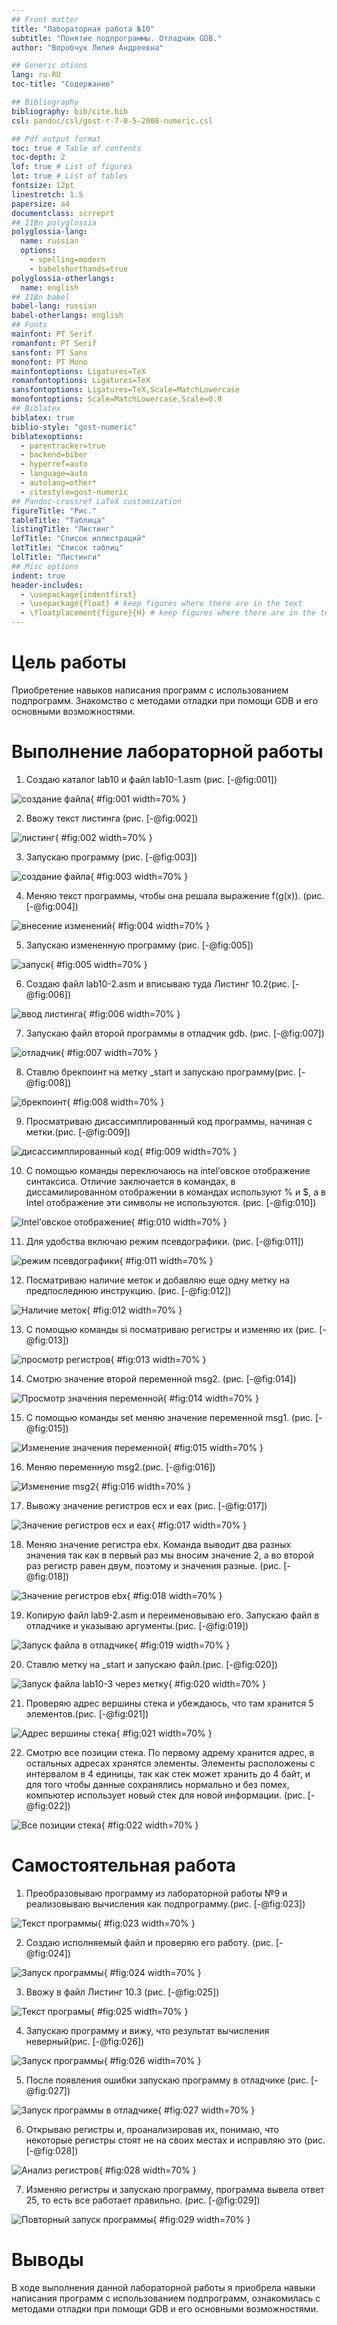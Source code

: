 ```yaml
---
## Front matter
title: "Лабораторная работа №10"
subtitle: "Понятие подпрограммы. Отладчик GDB."
author: "Воробчук Лилия Андреевна"

## Generic otions
lang: ru-RU
toc-title: "Содержание"

## Bibliography
bibliography: bib/cite.bib
csl: pandoc/csl/gost-r-7-0-5-2008-numeric.csl

## Pdf output format
toc: true # Table of contents
toc-depth: 2
lof: true # List of figures
lot: true # List of tables
fontsize: 12pt
linestretch: 1.5
papersize: a4
documentclass: scrreprt
## I18n polyglossia
polyglossia-lang:
  name: russian
  options:
	- spelling=modern
	- babelshorthands=true
polyglossia-otherlangs:
  name: english
## I18n babel
babel-lang: russian
babel-otherlangs: english
## Fonts
mainfont: PT Serif
romanfont: PT Serif
sansfont: PT Sans
monofont: PT Mono
mainfontoptions: Ligatures=TeX
romanfontoptions: Ligatures=TeX
sansfontoptions: Ligatures=TeX,Scale=MatchLowercase
monofontoptions: Scale=MatchLowercase,Scale=0.9
## Biblatex
biblatex: true
biblio-style: "gost-numeric"
biblatexoptions:
  - parentracker=true
  - backend=biber
  - hyperref=auto
  - language=auto
  - autolang=other*
  - citestyle=gost-numeric
## Pandoc-crossref LaTeX customization
figureTitle: "Рис."
tableTitle: "Таблица"
listingTitle: "Листинг"
lofTitle: "Список иллюстраций"
lotTitle: "Список таблиц"
lolTitle: "Листинги"
## Misc options
indent: true
header-includes:
  - \usepackage{indentfirst}
  - \usepackage{float} # keep figures where there are in the text
  - \floatplacement{figure}{H} # keep figures where there are in the text
---
```


# Цель работы

Приобретение навыков написания программ с использованием подпрограмм. Знакомство с методами отладки при помощи GDB и его основными возможностями.

# Выполнение лабораторной работы

1. Создаю каталог lab10 и файл lab10-1.asm (рис. [-@fig:001])

![создание файла](image/1.png){ #fig:001 width=70% }

2. Ввожу текст листинга (рис. [-@fig:002])

![листинг](image/3.png){ #fig:002 width=70% }

3. Запускаю программу (рис. [-@fig:003])

![создание файла](image/2.png){ #fig:003 width=70% }

4. Меняю текст программы, чтобы она решала выражение f(g(x)). (рис. [-@fig:004])
 
![внесение изменений](image/4.png){ #fig:004 width=70% }

5. Запускаю измененную программу (рис. [-@fig:005])

![запуск](image/5.png){ #fig:005 width=70% }

6. Создаю файл lab10-2.asm и вписываю туда Листинг 10.2(рис. [-@fig:006])

![ввод листинга](image/6.png){ #fig:006 width=70% }

7. Запускаю файл второй программы в отладчик gdb. (рис. [-@fig:007])

![отладчик](image/7.png){ #fig:007 width=70% }

8. Ставлю брекпоинт на метку _start и запускаю программу(рис. [-@fig:008])

![брекпоинт](image/8.png){ #fig:008 width=70% }

9. Просматриваю дисассимплированный код программы, начиная с метки.(рис. [-@fig:009])

![дисассимплированный код](image/9.png){ #fig:009 width=70% }

10. С помощью команды переключаюсь на intel’овское отображение синтаксиса. Отличие заключается в командах, в диссамилированном отображении в командах используют % и $, а в Intel отображение эти символы не используются. (рис. [-@fig:010])

![Intel’овское отображение](image/10.png){ #fig:010 width=70% }

11. Для удобства включаю режим псевдографики. (рис. [-@fig:011])

![режим псевдографики](image/11.png){ #fig:011 width=70% }

12. Посматриваю наличие меток и добавляю еще одну метку на предпоследнюю инструкцию. (рис. [-@fig:012])

![Наличие меток](image/12.png){ #fig:012 width=70% }

13. С помощью команды si посматриваю регистры и изменяю их (рис. [-@fig:013])

![просмотр регистров](image/13.png){ #fig:013 width=70% }

14. Смотрю значение второй переменной msg2. (рис. [-@fig:014])

![Просмотр значения переменной](image/15.png){ #fig:014 width=70% }

15. С помощью команды set меняю значение переменной msg1. (рис. [-@fig:015])

![Изменение значения переменной](image/14.png){ #fig:015 width=70% }

16. Меняю переменную msg2.(рис. [-@fig:016])

![Изменение msg2](image/16.png){ #fig:016 width=70% }

17. Вывожу  значение регистров ecx и eax (рис. [-@fig:017])

![Значение регистров ecx и eax](image/17.png){ #fig:017 width=70% }

18. Меняю значение регистра ebx. Команда выводит два разных значения так как в первый раз мы вносим значение 2, а во второй раз регистр равен двум, поэтому и значения разные. (рис. [-@fig:018])

![Значение регистров ebx](image/18.png){ #fig:018 width=70% }

19. Копирую файл lab9-2.asm и переименовываю его. Запускаю файл в отладчике и указываю аргументы.(рис. [-@fig:019])

![Запуск файла в отладчике](image/19.png){ #fig:019 width=70% }

20. Ставлю метку на _start и запускаю файл.(рис. [-@fig:020])

![Запуск файла lab10-3 через метку](image/20.png){ #fig:020 width=70% }

21. Проверяю адрес вершины стека и убеждаюсь, что там хранится 5 элементов.(рис. [-@fig:021])
 
![Адрес вершины стека](image/21.png){ #fig:021 width=70% }

22. Смотрю все позиции стека. По первому адрему хранится адрес, в остальных адресах хранятся элементы. Элементы расположены с интервалом в 4 единицы, так как стек может хранить до 4 байт, и для того чтобы данные сохранялись нормально и без помех, компьютер использует новый стек для новой информации. (рис. [-@fig:022])

![Все позиции стека](image/22.png){ #fig:022 width=70% }


# Самостоятельная работа

1. Преобразовываю программу из лабораторной работы №9 и реализовываю вычисления как подпрограмму.(рис. [-@fig:023])

![Текст программы](image/23.png){ #fig:023 width=70% }

2. Создаю исполняемый файл и проверяю его работу. (рис. [-@fig:024])

![Запуск программы](image/24.png){ #fig:024 width=70% }

3. Ввожу в файл Листинг 10.3 (рис. [-@fig:025])

![Текст програмы](image/25.png){ #fig:025 width=70% }

4. Запускаю программу и вижу, что результат вычисления неверный(рис. [-@fig:026])

![Запуск программы](image/26.png){ #fig:026 width=70% }

5. После появления ошибки запускаю программу в отладчике (рис. [-@fig:027])

![Запуск программы в отладчике](image/27.png){ #fig:027 width=70% }

6. Открываю регистры и, проанализировав их, понимаю, что некоторые регистры стоят не на своих местах и исправляю это (рис. [-@fig:028])

![Анализ регистров](image/28.png){ #fig:028 width=70% }

7. Изменяю регистры и запускаю программу, программа вывела ответ 25, то есть все работает правильно. (рис. [-@fig:029])

![Повторный запуск программы](image/29.png){ #fig:029 width=70% }


# Выводы

В ходе выполнения данной лабораторной работы я приобрела навыки написания программ с использованием подпрограмм, ознакомилась с методами отладки при помощи GDB и его основными возможностями.


